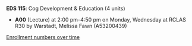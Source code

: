 **EDS 115**: Cog Development & Education (4 units)

- **A00** (Lecture) at 2:00 pm–4:50 pm on Monday, Wednesday at RCLAS R30 by Warstadt, Melissa Fawn (A53200439)

[Enrollment numbers over time](./EDS115.tsv)
